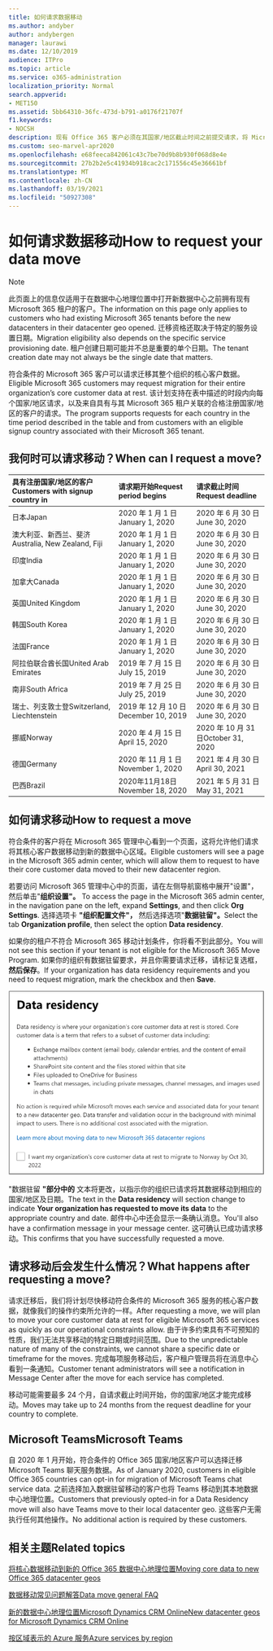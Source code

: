 ```yaml
---
title: 如何请求数据移动
ms.author: andyber
author: andybergen
manager: laurawi
ms.date: 12/10/2019
audience: ITPro
ms.topic: article
ms.service: o365-administration
localization_priority: Normal
search.appverid:
- MET150
ms.assetid: 5bb64310-36fc-473d-b791-a0176f21707f
f1.keywords:
- NOCSH
description: 现有 Office 365 客户必须在其国家/地区截止时间之前提交请求，将 Microsoft 365 服务数据移动到新地理位置。
ms.custom: seo-marvel-apr2020
ms.openlocfilehash: e68feeca842061c43c7be70d9b8b930f068d8e4e
ms.sourcegitcommit: 27b2b2e5c41934b918cac2c171556c45e36661bf
ms.translationtype: MT
ms.contentlocale: zh-CN
ms.lasthandoff: 03/19/2021
ms.locfileid: "50927308"
---
```

# <a name="how-to-request-your-data-move"></a><span data-ttu-id="4d4a7-103">如何请求数据移动</span><span class="sxs-lookup"><span data-stu-id="4d4a7-103">How to request your data move</span></span>

> [!NOTE]
> <span data-ttu-id="4d4a7-104">此页面上的信息仅适用于在数据中心地理位置中打开新数据中心之前拥有现有 Microsoft 365 租户的客户。</span><span class="sxs-lookup"><span data-stu-id="4d4a7-104">The information on this page only applies to customers who had existing Microsoft 365 tenants before the new datacenters in their datacenter geo opened.</span></span> <span data-ttu-id="4d4a7-105">迁移资格还取决于特定的服务设置日期。</span><span class="sxs-lookup"><span data-stu-id="4d4a7-105">Migration eligibility also depends on the specific service provisioning date.</span></span>  <span data-ttu-id="4d4a7-106">租户创建日期可能并不总是重要的单个日期。</span><span class="sxs-lookup"><span data-stu-id="4d4a7-106">The tenant creation date may not always be the single date that matters.</span></span>
  
<span data-ttu-id="4d4a7-107">符合条件的 Microsoft 365 客户可以请求迁移其整个组织的核心客户数据。</span><span class="sxs-lookup"><span data-stu-id="4d4a7-107">Eligible Microsoft 365 customers may request migration for their entire organization’s core customer data at rest.</span></span>  <span data-ttu-id="4d4a7-108">该计划支持在表中描述的时段内向每个国家/地区请求，以及来自具有与其 Microsoft 365 租户关联的合格注册国家/地区的客户的请求。</span><span class="sxs-lookup"><span data-stu-id="4d4a7-108">The program supports requests for each country in the time period described in the table and from customers with an eligible signup country associated with their Microsoft 365 tenant.</span></span>
  
## <a name="when-can-i-request-a-move"></a><span data-ttu-id="4d4a7-109">我何时可以请求移动？</span><span class="sxs-lookup"><span data-stu-id="4d4a7-109">When can I request a move?</span></span>

| <span data-ttu-id="4d4a7-110">具有注册国家/地区的客户</span><span class="sxs-lookup"><span data-stu-id="4d4a7-110">Customers with signup country in</span></span> | <span data-ttu-id="4d4a7-111">请求期开始</span><span class="sxs-lookup"><span data-stu-id="4d4a7-111">Request period begins</span></span> | <span data-ttu-id="4d4a7-112">请求截止时间</span><span class="sxs-lookup"><span data-stu-id="4d4a7-112">Request deadline</span></span> |
|:-----|:-----|:-----|
|<span data-ttu-id="4d4a7-113">日本</span><span class="sxs-lookup"><span data-stu-id="4d4a7-113">Japan</span></span>  <br/> |<span data-ttu-id="4d4a7-114">2020 年 1 月 1 日</span><span class="sxs-lookup"><span data-stu-id="4d4a7-114">January 1, 2020</span></span>  <br/> |<span data-ttu-id="4d4a7-115">2020 年 6 月 30 日</span><span class="sxs-lookup"><span data-stu-id="4d4a7-115">June 30, 2020</span></span>  <br/> |
|<span data-ttu-id="4d4a7-116">澳大利亚、新西兰、斐济</span><span class="sxs-lookup"><span data-stu-id="4d4a7-116">Australia, New Zealand, Fiji</span></span>  <br/> |<span data-ttu-id="4d4a7-117">2020 年 1 月 1 日</span><span class="sxs-lookup"><span data-stu-id="4d4a7-117">January 1, 2020</span></span>  <br/> |<span data-ttu-id="4d4a7-118">2020 年 6 月 30 日</span><span class="sxs-lookup"><span data-stu-id="4d4a7-118">June 30, 2020</span></span>  <br/> |
|<span data-ttu-id="4d4a7-119">印度</span><span class="sxs-lookup"><span data-stu-id="4d4a7-119">India</span></span>  <br/> |<span data-ttu-id="4d4a7-120">2020 年 1 月 1 日</span><span class="sxs-lookup"><span data-stu-id="4d4a7-120">January 1, 2020</span></span>  <br/> |<span data-ttu-id="4d4a7-121">2020 年 6 月 30 日</span><span class="sxs-lookup"><span data-stu-id="4d4a7-121">June 30, 2020</span></span>  <br/> |
|<span data-ttu-id="4d4a7-122">加拿大</span><span class="sxs-lookup"><span data-stu-id="4d4a7-122">Canada</span></span>  <br/> |<span data-ttu-id="4d4a7-123">2020 年 1 月 1 日</span><span class="sxs-lookup"><span data-stu-id="4d4a7-123">January 1, 2020</span></span>  <br/> |<span data-ttu-id="4d4a7-124">2020 年 6 月 30 日</span><span class="sxs-lookup"><span data-stu-id="4d4a7-124">June 30, 2020</span></span>  <br/> |
|<span data-ttu-id="4d4a7-125">英国</span><span class="sxs-lookup"><span data-stu-id="4d4a7-125">United Kingdom</span></span>  <br/> |<span data-ttu-id="4d4a7-126">2020 年 1 月 1 日</span><span class="sxs-lookup"><span data-stu-id="4d4a7-126">January 1, 2020</span></span>  <br/> |<span data-ttu-id="4d4a7-127">2020 年 6 月 30 日</span><span class="sxs-lookup"><span data-stu-id="4d4a7-127">June 30, 2020</span></span>  <br/> |
|<span data-ttu-id="4d4a7-128">韩国</span><span class="sxs-lookup"><span data-stu-id="4d4a7-128">South Korea</span></span>  <br/> |<span data-ttu-id="4d4a7-129">2020 年 1 月 1 日</span><span class="sxs-lookup"><span data-stu-id="4d4a7-129">January 1, 2020</span></span>  <br/> |<span data-ttu-id="4d4a7-130">2020 年 6 月 30 日</span><span class="sxs-lookup"><span data-stu-id="4d4a7-130">June 30, 2020</span></span>  <br/> |
|<span data-ttu-id="4d4a7-131">法国</span><span class="sxs-lookup"><span data-stu-id="4d4a7-131">France</span></span>  <br/> |<span data-ttu-id="4d4a7-132">2020 年 1 月 1 日</span><span class="sxs-lookup"><span data-stu-id="4d4a7-132">January 1, 2020</span></span>  <br/> |<span data-ttu-id="4d4a7-133">2020 年 6 月 30 日</span><span class="sxs-lookup"><span data-stu-id="4d4a7-133">June 30, 2020</span></span>  <br/> |
|<span data-ttu-id="4d4a7-134">阿拉伯联合酋长国</span><span class="sxs-lookup"><span data-stu-id="4d4a7-134">United Arab Emirates</span></span>  <br/> |<span data-ttu-id="4d4a7-135">2019 年 7 月 15 日</span><span class="sxs-lookup"><span data-stu-id="4d4a7-135">July 15, 2019</span></span>  <br/> |<span data-ttu-id="4d4a7-136">2020 年 6 月 30 日</span><span class="sxs-lookup"><span data-stu-id="4d4a7-136">June 30, 2020</span></span>  <br/> |
|<span data-ttu-id="4d4a7-137">南非</span><span class="sxs-lookup"><span data-stu-id="4d4a7-137">South Africa</span></span>  <br/> |<span data-ttu-id="4d4a7-138">2019 年 7 月 25 日</span><span class="sxs-lookup"><span data-stu-id="4d4a7-138">July 25, 2019</span></span>  <br/> |<span data-ttu-id="4d4a7-139">2020 年 6 月 30 日</span><span class="sxs-lookup"><span data-stu-id="4d4a7-139">June 30, 2020</span></span>  <br/> |
|<span data-ttu-id="4d4a7-140">瑞士、列支敦士登</span><span class="sxs-lookup"><span data-stu-id="4d4a7-140">Switzerland, Liechtenstein</span></span>  <br/> |<span data-ttu-id="4d4a7-141">2019 年 12 月 10 日</span><span class="sxs-lookup"><span data-stu-id="4d4a7-141">December 10, 2019</span></span>  <br/> |<span data-ttu-id="4d4a7-142">2020 年 6 月 30 日</span><span class="sxs-lookup"><span data-stu-id="4d4a7-142">June 30, 2020</span></span>  <br/> |
|<span data-ttu-id="4d4a7-143">挪威</span><span class="sxs-lookup"><span data-stu-id="4d4a7-143">Norway</span></span>  <br/> |<span data-ttu-id="4d4a7-144">2020 年 4 月 15 日</span><span class="sxs-lookup"><span data-stu-id="4d4a7-144">April 15, 2020</span></span>  <br/> |<span data-ttu-id="4d4a7-145">2020 年 10 月 31 日</span><span class="sxs-lookup"><span data-stu-id="4d4a7-145">October 31, 2020</span></span>  <br/> |
|<span data-ttu-id="4d4a7-146">德国</span><span class="sxs-lookup"><span data-stu-id="4d4a7-146">Germany</span></span>  <br/> |<span data-ttu-id="4d4a7-147">2020 年 11 月 1 日</span><span class="sxs-lookup"><span data-stu-id="4d4a7-147">November 1, 2020</span></span>  <br/> |<span data-ttu-id="4d4a7-148">2021 年 4 月 30 日</span><span class="sxs-lookup"><span data-stu-id="4d4a7-148">April 30, 2021</span></span>  <br/> |
|<span data-ttu-id="4d4a7-149">巴西</span><span class="sxs-lookup"><span data-stu-id="4d4a7-149">Brazil</span></span>  <br/> |<span data-ttu-id="4d4a7-150">2020年11月18日</span><span class="sxs-lookup"><span data-stu-id="4d4a7-150">November 18, 2020</span></span>  <br/> |<span data-ttu-id="4d4a7-151">2021 年 5 月 31 日</span><span class="sxs-lookup"><span data-stu-id="4d4a7-151">May 31, 2021</span></span>  <br/> |

## <a name="how-to-request-a-move"></a><span data-ttu-id="4d4a7-152">如何请求移动</span><span class="sxs-lookup"><span data-stu-id="4d4a7-152">How to request a move</span></span>

<span data-ttu-id="4d4a7-153">符合条件的客户将在 Microsoft 365 管理中心看到一个页面，这将允许他们请求将其核心客户数据移动到新的数据中心区域。</span><span class="sxs-lookup"><span data-stu-id="4d4a7-153">Eligible customers will see a page in the Microsoft 365 admin center, which will allow them to request to have their core customer data moved to their new datacenter region.</span></span>  
  
<span data-ttu-id="4d4a7-154">若要访问 Microsoft 365 管理中心中的页面，请在左侧导航窗格中展开"设置"，然后单击"**组织设置"。** </span><span class="sxs-lookup"><span data-stu-id="4d4a7-154">To access the page in the Microsoft 365 admin center, in the navigation pane on the left, expand **Settings**, and then click **Org Settings**.</span></span>
<span data-ttu-id="4d4a7-155">选择选项卡 **"组织配置文件"，** 然后选择选项"**数据驻留"。**</span><span class="sxs-lookup"><span data-stu-id="4d4a7-155">Select the tab **Organization profile**, then select the option **Data residency**.</span></span>
  
<span data-ttu-id="4d4a7-156">如果你的租户不符合 Microsoft 365 移动计划条件，你将看不到此部分。</span><span class="sxs-lookup"><span data-stu-id="4d4a7-156">You will not see this section if your tenant is not eligible for the Microsoft 365 Move Program.</span></span>  <span data-ttu-id="4d4a7-157">如果你的组织有数据驻留要求，并且你需要请求迁移，请标记复选框， **然后保存**。</span><span class="sxs-lookup"><span data-stu-id="4d4a7-157">If your organization has data residency requirements and you need to request migration, mark the checkbox and then **Save**.</span></span>
  
![数据中心选择操作屏幕](../media/dataresidencyflyoutae.jpg)
  
<span data-ttu-id="4d4a7-159">"数据驻留 **"部分中的** 文本将更改，以指示你的组织已请求将其数据移动到相应的国家/地区及日期。</span><span class="sxs-lookup"><span data-stu-id="4d4a7-159">The text in the **Data residency** will section change to indicate **Your organization has requested to move its data** to the appropriate country and date.</span></span> <span data-ttu-id="4d4a7-160">邮件中心中还会显示一条确认消息。</span><span class="sxs-lookup"><span data-stu-id="4d4a7-160">You'll also have a confirmation message in your message center.</span></span> <span data-ttu-id="4d4a7-161">这可确认已成功请求移动。</span><span class="sxs-lookup"><span data-stu-id="4d4a7-161">This confirms that you have successfully requested a move.</span></span> 
  
## <a name="what-happens-after-requesting-a-move"></a><span data-ttu-id="4d4a7-162">请求移动后会发生什么情况？</span><span class="sxs-lookup"><span data-stu-id="4d4a7-162">What happens after requesting a move?</span></span>

<span data-ttu-id="4d4a7-163">请求迁移后，我们将计划尽快移动符合条件的 Microsoft 365 服务的核心客户数据，就像我们的操作约束所允许的一样。</span><span class="sxs-lookup"><span data-stu-id="4d4a7-163">After requesting a move, we will plan to move your core customer data at rest for eligible Microsoft 365 services as quickly as our operational constraints allow.</span></span> <span data-ttu-id="4d4a7-164">由于许多约束具有不可预知的性质，我们无法共享移动的特定日期或时间范围。</span><span class="sxs-lookup"><span data-stu-id="4d4a7-164">Due to the unpredictable nature of many of the constraints, we cannot share a specific date or timeframe for the moves.</span></span> <span data-ttu-id="4d4a7-165">完成每项服务移动后，客户租户管理员将在消息中心看到一条通知。</span><span class="sxs-lookup"><span data-stu-id="4d4a7-165">Customer tenant administrators will see a notification in Message Center after the move for each service has completed.</span></span>
  
<span data-ttu-id="4d4a7-166">移动可能需要最多 24 个月，自请求截止时间开始，你的国家/地区才能完成移动。</span><span class="sxs-lookup"><span data-stu-id="4d4a7-166">Moves may take up to 24 months from the request deadline for your country to complete.</span></span>
  
## <a name="microsoft-teams"></a><span data-ttu-id="4d4a7-167">Microsoft Teams</span><span class="sxs-lookup"><span data-stu-id="4d4a7-167">Microsoft Teams</span></span>

<span data-ttu-id="4d4a7-168">自 2020 年 1 月开始，符合条件的 Office 365 国家/地区客户可以选择迁移 Microsoft Teams 聊天服务数据。</span><span class="sxs-lookup"><span data-stu-id="4d4a7-168">As of January 2020, customers in eligible Office 365 countries can opt-in for migration of Microsoft Teams chat service data.</span></span>  <span data-ttu-id="4d4a7-169">之前选择加入数据驻留移动的客户也将 Teams 移动到其本地数据中心地理位置。</span><span class="sxs-lookup"><span data-stu-id="4d4a7-169">Customers that previously opted-in for a Data Residency move will also have Teams move to their local datacenter geo.</span></span>  <span data-ttu-id="4d4a7-170">这些客户无需执行任何其他操作。</span><span class="sxs-lookup"><span data-stu-id="4d4a7-170">No additional action is required by these customers.</span></span>

## <a name="related-topics"></a><span data-ttu-id="4d4a7-171">相关主题</span><span class="sxs-lookup"><span data-stu-id="4d4a7-171">Related topics</span></span>

[<span data-ttu-id="4d4a7-172">将核心数据移动到新的 Office 365 数据中心地理位置</span><span class="sxs-lookup"><span data-stu-id="4d4a7-172">Moving core data to new Office 365 datacenter geos</span></span>](moving-data-to-new-datacenter-geos.md)

[<span data-ttu-id="4d4a7-173">数据移动常见问题解答</span><span class="sxs-lookup"><span data-stu-id="4d4a7-173">Data move general FAQ</span></span>](data-move-faq.md)

[<span data-ttu-id="4d4a7-174">新的数据中心地理位置Microsoft Dynamics CRM Online</span><span class="sxs-lookup"><span data-stu-id="4d4a7-174">New datacenter geos for Microsoft Dynamics CRM Online</span></span>](/power-platform/admin/new-datacenter-regions)
  
[<span data-ttu-id="4d4a7-175">按区域表示的 Azure 服务</span><span class="sxs-lookup"><span data-stu-id="4d4a7-175">Azure services by region</span></span>](https://azure.microsoft.com/regions/)
